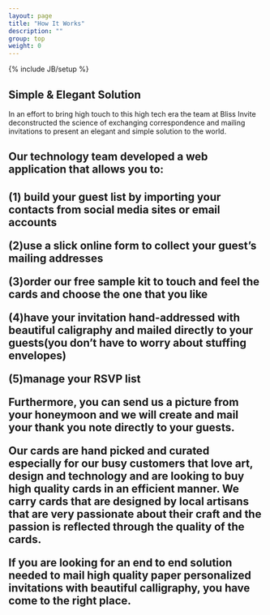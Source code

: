 ```yaml
---
layout: page
title: "How It Works"
description: ""
group: top
weight: 0
---
```

{% include JB/setup %}

<h2>Simple & Elegant Solution</h2> 

<p>In an effort to bring high touch to this high tech era the team at Bliss Invite deconstructed the science of exchanging correspondence and mailing invitations to present an elegant and simple solution to the world.</p>  
 
<h2>Our technology team developed a web application that allows you to:<h2>  

<p>(1) build your guest list by importing your contacts from social media sites or email accounts</p>
<p>(2)use a slick online form to collect your guest’s mailing addresses</p>
<p>(3)order our free sample kit to touch and feel the cards and choose the one that you like</p>
<p>(4)have your invitation hand-addressed with beautiful caligraphy and mailed directly to your guests(you don’t have to worry about stuffing envelopes)</p>
<p>(5)manage your RSVP list</p>
 
<p>Furthermore, you can send us a picture from your honeymoon and we will create and mail your thank you note directly to your guests.</p>
 
<p>Our cards are hand picked and curated especially for our busy customers that love art, design and technology and are looking to buy high quality cards in an efficient manner. We carry cards that are designed by local artisans that are very passionate about their craft and the passion is reflected through the quality of the cards.</p>
 
<p>If you are looking for an end to end solution needed to mail high quality paper personalized invitations with beautiful calligraphy, you have come to the right place.</p>
